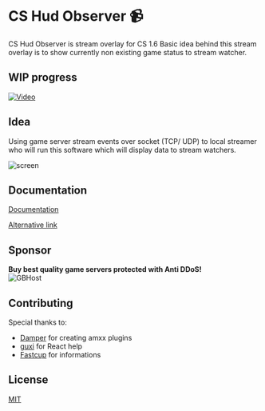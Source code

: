 # CS Hud Observer :video_camera:

CS Hud Observer is stream overlay for CS 1.6 
Basic idea behind this stream overlay is to show currently non existing game status to stream watcher.


## WIP progress

[![Video](https://i.imgur.com/YJxl6Aq.png)](https://youtu.be/I5Kwj_tM0JM)


## Idea  

Using game server stream events over socket (TCP/ UDP) to local streamer who will run this software which will display data to stream watchers.

![screen](https://i.imgur.com/OSqQjtq.png)



## Documentation

[Documentation](https://hud.izetmulalic.com)

[Alternative link](https://cshud.netlify.app)


## Sponsor   
**Buy best quality game servers protected with Anti DDoS!**   
![GBHost](https://gb-host.me/assets/images/gb-logo-300x150.png)


## Contributing
Special thanks to: 

* [Damper](https://github.com/Bog1sh4) for creating amxx plugins
* [guxi](https://github.com/4nte) for React help
* [Fastcup](https://cs.fastcup.net) for informations


## License
[MIT](https://choosealicense.com/licenses/mit/)